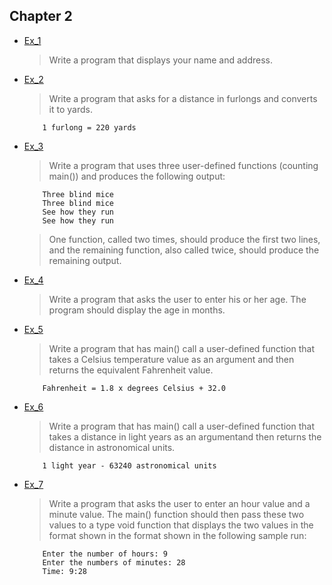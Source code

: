 ## Chapter 2

- [Ex_1](./Ex_1.cpp)
    > Write a program that displays your name and address.
- [Ex_2](./Ex_2.cpp)
    > Write a program that asks for a distance in furlongs and converts it to yards.
    ```
        1 furlong = 220 yards
    ```
- [Ex_3](./Ex_3.cpp)
    > Write a program that uses three user-defined functions (counting main()) and produces the following output:
    ```
        Three blind mice
        Three blind mice
        See how they run
        See how they run
    ```
    > One function, called two times, should produce the first two lines, and the remaining function, also called twice, should produce the remaining output.
- [Ex_4](./Ex_4.cpp)
    > Write a program that asks the user to enter his or her age. The program should display the age in months.
- [Ex_5](./Ex_5.cpp)
    > Write a program that has main() call a user-defined function that takes a Celsius temperature value as an argument and then returns the equivalent Fahrenheit value.
    ```
        Fahrenheit = 1.8 x degrees Celsius + 32.0
    ```
- [Ex_6](./Ex_6.cpp)
    > Write a program that has main() call a user-defined function that takes a distance in light years as an argumentand then returns the distance in astronomical units. 
    ```
        1 light year - 63240 astronomical units
    ```
- [Ex_7](./Ex_7.cpp)
    > Write a program that asks the user to enter an hour value and a minute value. The main() function should then pass these two values to a type void function that displays the two values in the format shown in the format shown in the following sample run:
    ```
        Enter the number of hours: 9
        Enter the numbers of minutes: 28
        Time: 9:28
    ```